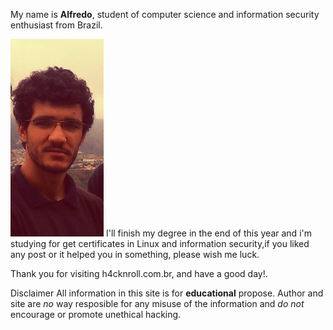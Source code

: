 
My name is __Alfredo__, student of computer science and information security enthusiast from Brazil.  

![Alfredo](/assets/img/whoami.png) I'll finish my degree in the end of this year and i'm studying for get certificates in Linux and information security,if you liked any post or it helped you in something, please wish me luck.  
  
  
  
  
Thank you for visiting h4cknroll.com.br, and have a good day!.  
  
   
  
  
  
  
  
Disclaimer
All information in this site is for __educational__ propose. Author and site are _no_ way resposible for any misuse of the information and _do not_ encourage or promote unethical hacking.
